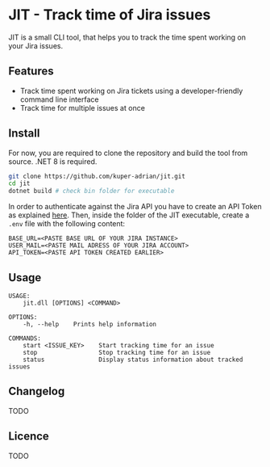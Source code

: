 # JIT - Track time of Jira issues
JIT is a small CLI tool, that helps you to track the time spent working on your Jira issues.

## Features
- Track time spent working on Jira tickets using a developer-friendly command line interface
- Track time for multiple issues at once

## Install
For now, you are required to clone the repository and build the tool from source. .NET 8 is required. 
```bash
git clone https://github.com/kuper-adrian/jit.git
cd jit
dotnet build # check bin folder for executable
```
In order to authenticate against the Jira API you have to create an API Token as explained 
[here](https://support.atlassian.com/atlassian-account/docs/manage-api-tokens-for-your-atlassian-account/). Then, 
inside the folder of the JIT executable, create a `.env` file with the following content:
```
BASE_URL=<PASTE BASE URL OF YOUR JIRA INSTANCE>
USER_MAIL=<PASTE MAIL ADRESS OF YOUR JIRA ACCOUNT>
API_TOKEN=<PASTE API TOKEN CREATED EARLIER>
```


## Usage
```
USAGE:
    jit.dll [OPTIONS] <COMMAND>

OPTIONS:
    -h, --help    Prints help information

COMMANDS:
    start <ISSUE_KEY>    Start tracking time for an issue
    stop                 Stop tracking time for an issue
    status               Display status information about tracked issues
```

## Changelog
TODO

## Licence
TODO